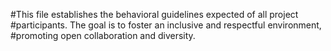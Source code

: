 #This file establishes the behavioral guidelines expected of all project 
#participants. The goal is to foster an inclusive and respectful environment,
#promoting open collaboration and diversity.
